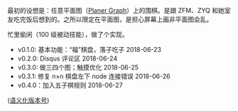 最初的设想是：任意平面图（[Planer Graph](https://en.wikipedia.org/wiki/Planar_graph)）上的围棋。是跟 ZFM、ZYQ 和她室友吃完饭后想到的。之所以限定在平面图，是担心屏幕上画非平面图会乱。

忙里偷闲（100 级被动技能），做了个实现。

+ v0.1.0: 基本功能：“福”棋盘，落子吃子 2018-06-23
+ v0.2.0: Disqus 评论区 2018-06-24
+ v0.3.0: 做三四个图；触摸优化 2018-06-25
+ v0.3.1: 修复 n×n 棋盘左下 node 连接错误 2018-06-26
+ v0.4.0：加入五子棋规则 2018-06-27

([语义化版本号](http://semver.org))